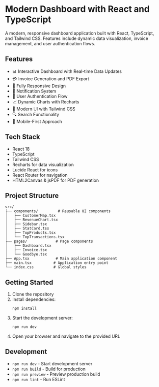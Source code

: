 # Modern Dashboard with React and TypeScript

A modern, responsive dashboard application built with React, TypeScript, and Tailwind CSS. Features include dynamic data visualization, invoice management, and user authentication flows.

## Features

- 📊 Interactive Dashboard with Real-time Data Updates
- 💳 Invoice Generation and PDF Export
- 📱 Fully Responsive Design
- 🔔 Notification System
- 👤 User Authentication Flow
- 📈 Dynamic Charts with Recharts
- 🎨 Modern UI with Tailwind CSS
- 🔍 Search Functionality
- 📱 Mobile-First Approach

## Tech Stack

- React 18
- TypeScript
- Tailwind CSS
- Recharts for data visualization
- Lucide React for icons
- React Router for navigation
- HTML2Canvas & jsPDF for PDF generation

## Project Structure

```
src/
├── components/         # Reusable UI components
│   ├── CustomerMap.tsx
│   ├── RevenueChart.tsx
│   ├── Sidebar.tsx
│   ├── StatCard.tsx
│   ├── TopProducts.tsx
│   └── TopTransactions.tsx
├── pages/             # Page components
│   ├── Dashboard.tsx
│   ├── Invoice.tsx
│   └── Goodbye.tsx
├── App.tsx            # Main application component
├── main.tsx          # Application entry point
└── index.css         # Global styles
```

## Getting Started

1. Clone the repository
2. Install dependencies:
   ```bash
   npm install
   ```
3. Start the development server:
   ```bash
   npm run dev
   ```
4. Open your browser and navigate to the provided URL

## Development

- `npm run dev` - Start development server
- `npm run build` - Build for production
- `npm run preview` - Preview production build
- `npm run lint` - Run ESLint

